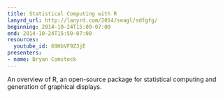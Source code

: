 ```yaml
---
title: Statistical Computing with R
lanyrd_url: http://lanyrd.com/2014/seagl/sdfgfg/
beginning: 2014-10-24T15:00-07:00
end: 2014-10-24T15:50-07:00
resources:
  youtube_id: 69HbVF9Z3jE
presenters:
- name: Bryan Comstock
---
```


An overview of R, an open-source package for statistical computing and generation of graphical displays.
